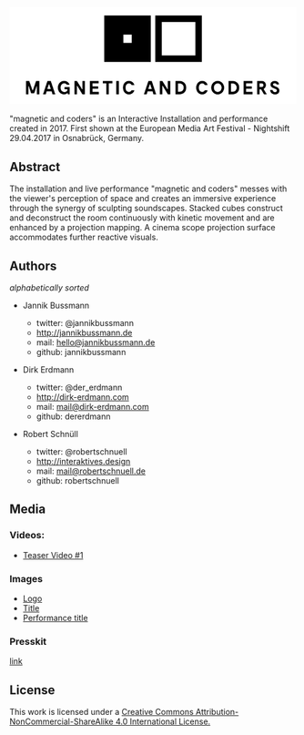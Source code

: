 ![magnetic and coders](misc/MagneticAndCoders-Logo_small.svg "magnetic and coders")

"magnetic and coders" is an Interactive Installation and performance created in 2017. First shown at the European Media Art Festival - Nightshift 29.04.2017 in Osnabrück, Germany.

## Abstract
The installation and live performance "magnetic and coders" messes with the viewer's perception of space and creates an immersive experience through the synergy of sculpting soundscapes. Stacked cubes construct and deconstruct the room continuously with kinetic movement and are enhanced by a projection mapping. A cinema scope projection surface accommodates further reactive visuals.

## Authors
*alphabetically sorted*
 - Jannik Bussmann
    - twitter: @jannikbussmann
    - http://jannikbussmann.de
    - mail: hello@jannikbussmann.de
    - github: jannikbussmann


 - Dirk Erdmann
    - twitter: @der_erdmann
    - http://dirk-erdmann.com
    - mail: mail@dirk-erdmann.com
    - github:  dererdmann


 - Robert Schnüll
    - twitter: @robertschnuell
    - http://interaktives.design
    - mail: mail@robertschnuell.de
    - github: robertschnuell


## Media

### Videos:
  - [Teaser Video #1](https://vimeo.com/211123002)

### Images
  - [Logo](misc/MagneticAndCoders-Logo.svg)
  - [Title](misc/MagneticAndCoders-title.jpg)
  - [Performance title](misc/MagneticAndCoders-performance-title.jpg)



### Presskit
[link](https://drive.google.com/drive/folders/0B4C8jd7YW3gCWWYtMVJvZmRvQU0?usp=sharing)


## License
This work is licensed under a [Creative Commons Attribution-NonCommercial-ShareAlike 4.0 International License.](https://creativecommons.org/licenses/by-nc-sa/4.0/)
